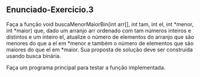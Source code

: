 ## Enunciado-Exercicio.3

Faça a função void buscaMenorMaiorBin(int
arr[], int tam, int el, int *menor, int
*maior) que, dado um arranjo arr ordenado com tam
números inteiros e distintos e um inteiro el, atualize o
número de elementos do arranjo que são menores do
que a el em *menor e também o número de elementos
que são maiores do que el em *maior. Sua proposta
de solução deve ser construída usando busca binária.

Faça um programa principal para testar a função implementada.